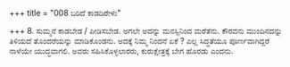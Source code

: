 +++
title = "008 ಬರಿದೆ ಕಾಡದಿರೇಳು"

+++
8. ಸುಮ್ಮನೆ ಕಾಡಬೇಡ / ಪೀಡಿಸಬೇಡ. ಅಗಲೇ ಅದನ್ನು ಮನಸ್ಸಿನಿಂದ ಮರೆತೆನು. ಕೌರವನು ಮುಂದಿನದನ್ನು ತಿಳಿಯದೆ ತೊಂದರೆಯನ್ನು ಮಾಡಿಕೊಂಡನು. ಅದಕ್ಕೆ ನಿಮ್ಮ ನಿಂದನೆ ಏಕೆ ? ಎಲ್ಲ ಸಿದ್ಧತೆಯೂ ಪೂರ್ಣವಾಗಿದ್ದರೆ ನಾಳೆಯೇ ಯುದ್ಧವಾಗಲಿ. ಅವರು ಸಹಿಸಿಕೊಳ್ಳಲಾರರು, ಕುರುಕ್ಷೇತ್ರಕ್ಕೆ ಬೇಗ ಹೊರಡು ಎಂದನು.